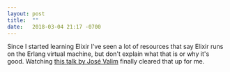 ```yaml
---
layout: post
title:  ""
date:   2018-03-04 21:17 -0700
---
```

Since I started learning Elixir I've seen a lot of resources that say Elixir runs on the Erlang virtual machine, but don't explain what that is or why it's good. Watching [this talk by José Valim](https://vimeo.com/53221562) finally cleared that up for me.
